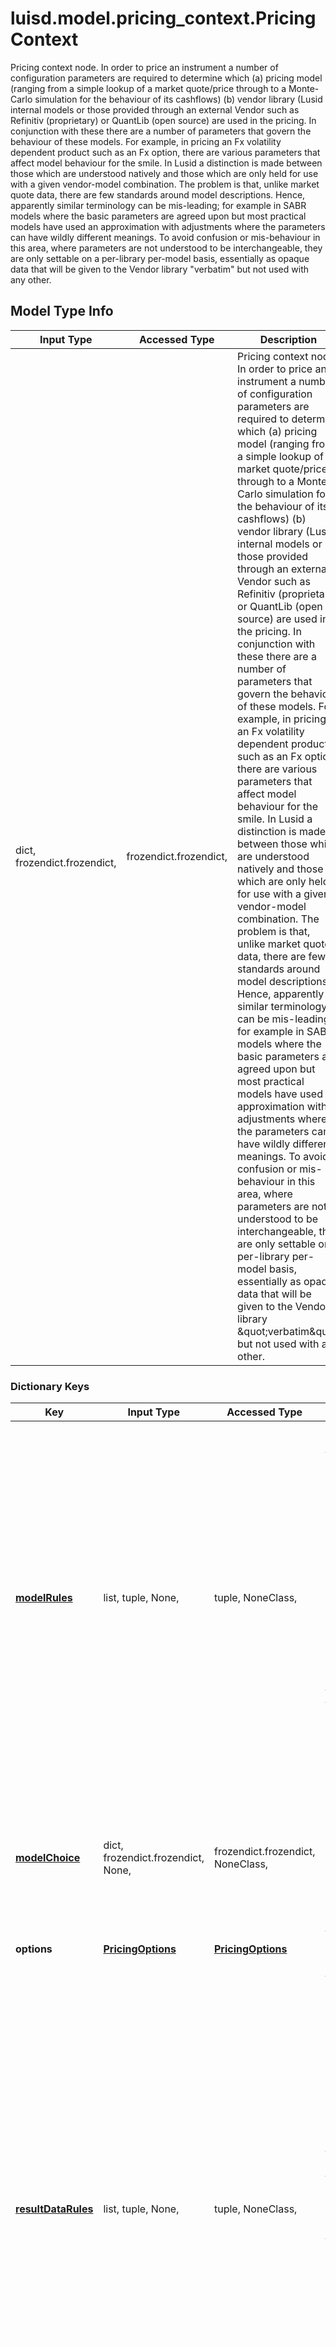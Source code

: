 # luisd.model.pricing_context.PricingContext

Pricing context node. In order to price an instrument a number of configuration parameters are required to determine which  (a) pricing model (ranging from a simple lookup of a market quote/price through to a Monte-Carlo simulation for the behaviour of its cashflows)  (b) vendor library (Lusid internal models or those provided through an external Vendor such as Refinitiv (proprietary) or QuantLib (open source)  are used in the pricing.    In conjunction with these there are a number of parameters that govern the behaviour of these models. For example, in pricing an Fx volatility  dependent product such as an Fx option, there are various parameters that affect model behaviour for the smile. In Lusid a distinction is made between  those which are understood natively and those which are only held for use with a given vendor-model combination. The problem is that, unlike market  quote data, there are few standards around model descriptions. Hence, apparently similar terminology can be mis-leading; for example in SABR models where  the basic parameters are agreed upon but most practical models have used an approximation with adjustments where the parameters can have wildly different meanings.  To avoid confusion or mis-behaviour in this area, where parameters are not understood to be interchangeable, they are only settable on a per-library per-model  basis, essentially as opaque data that will be given to the Vendor library \"verbatim\" but not used with any other.

## Model Type Info
Input Type | Accessed Type | Description | Notes
------------ | ------------- | ------------- | -------------
dict, frozendict.frozendict,  | frozendict.frozendict,  | Pricing context node. In order to price an instrument a number of configuration parameters are required to determine which  (a) pricing model (ranging from a simple lookup of a market quote/price through to a Monte-Carlo simulation for the behaviour of its cashflows)  (b) vendor library (Lusid internal models or those provided through an external Vendor such as Refinitiv (proprietary) or QuantLib (open source)  are used in the pricing.    In conjunction with these there are a number of parameters that govern the behaviour of these models. For example, in pricing an Fx volatility  dependent product such as an Fx option, there are various parameters that affect model behaviour for the smile. In Lusid a distinction is made between  those which are understood natively and those which are only held for use with a given vendor-model combination. The problem is that, unlike market  quote data, there are few standards around model descriptions. Hence, apparently similar terminology can be mis-leading; for example in SABR models where  the basic parameters are agreed upon but most practical models have used an approximation with adjustments where the parameters can have wildly different meanings.  To avoid confusion or mis-behaviour in this area, where parameters are not understood to be interchangeable, they are only settable on a per-library per-model  basis, essentially as opaque data that will be given to the Vendor library \&quot;verbatim\&quot; but not used with any other. | 

### Dictionary Keys
Key | Input Type | Accessed Type | Description | Notes
------------ | ------------- | ------------- | ------------- | -------------
**[modelRules](#modelRules)** | list, tuple, None,  | tuple, NoneClass,  | The set of model rules that are available. There may be multiple rules for Vendors, but only one per model-instrument pair.  Which of these preference sets is used depends upon the model choice selection if specified, or failing that the global default model specification  in the options. | [optional] 
**[modelChoice](#modelChoice)** | dict, frozendict.frozendict, None,  | frozendict.frozendict, NoneClass,  | The choice of which model selection (vendor library, pricing model) to use in evaluation of a given instrument type. | [optional] 
**options** | [**PricingOptions**](PricingOptions.md) | [**PricingOptions**](PricingOptions.md) |  | [optional] 
**[resultDataRules](#resultDataRules)** | list, tuple, None,  | tuple, NoneClass,  | Set of rules that control querying of unit results either for direct queries into aggregation or for  overriding intermediate calculations. For example, a dirty price is made up from a clean price and the accrued interest.  One might consider overriding the accrued interest calculated by a model (perhaps one wants to match an external value or simply disagrees with the  calculated result) and use that in calculation of the dirty price. | [optional] 

# modelRules

The set of model rules that are available. There may be multiple rules for Vendors, but only one per model-instrument pair.  Which of these preference sets is used depends upon the model choice selection if specified, or failing that the global default model specification  in the options.

## Model Type Info
Input Type | Accessed Type | Description | Notes
------------ | ------------- | ------------- | -------------
list, tuple, None,  | tuple, NoneClass,  | The set of model rules that are available. There may be multiple rules for Vendors, but only one per model-instrument pair.  Which of these preference sets is used depends upon the model choice selection if specified, or failing that the global default model specification  in the options. | 

### Tuple Items
Class Name | Input Type | Accessed Type | Description | Notes
------------- | ------------- | ------------- | ------------- | -------------
[**VendorModelRule**](VendorModelRule.md) | [**VendorModelRule**](VendorModelRule.md) | [**VendorModelRule**](VendorModelRule.md) |  | 

# modelChoice

The choice of which model selection (vendor library, pricing model) to use in evaluation of a given instrument type.

## Model Type Info
Input Type | Accessed Type | Description | Notes
------------ | ------------- | ------------- | -------------
dict, frozendict.frozendict, None,  | frozendict.frozendict, NoneClass,  | The choice of which model selection (vendor library, pricing model) to use in evaluation of a given instrument type. | 

### Dictionary Keys
Key | Input Type | Accessed Type | Description | Notes
------------ | ------------- | ------------- | ------------- | -------------
**any_string_name** | [**ModelSelection**](ModelSelection.md) | [**ModelSelection**](ModelSelection.md) | any string name can be used but the value must be the correct type | [optional] 

# resultDataRules

Set of rules that control querying of unit results either for direct queries into aggregation or for  overriding intermediate calculations. For example, a dirty price is made up from a clean price and the accrued interest.  One might consider overriding the accrued interest calculated by a model (perhaps one wants to match an external value or simply disagrees with the  calculated result) and use that in calculation of the dirty price.

## Model Type Info
Input Type | Accessed Type | Description | Notes
------------ | ------------- | ------------- | -------------
list, tuple, None,  | tuple, NoneClass,  | Set of rules that control querying of unit results either for direct queries into aggregation or for  overriding intermediate calculations. For example, a dirty price is made up from a clean price and the accrued interest.  One might consider overriding the accrued interest calculated by a model (perhaps one wants to match an external value or simply disagrees with the  calculated result) and use that in calculation of the dirty price. | 

### Tuple Items
Class Name | Input Type | Accessed Type | Description | Notes
------------- | ------------- | ------------- | ------------- | -------------
[**ResultDataKeyRule**](ResultDataKeyRule.md) | [**ResultDataKeyRule**](ResultDataKeyRule.md) | [**ResultDataKeyRule**](ResultDataKeyRule.md) |  | 

[[Back to Model list]](../../README.md#documentation-for-models) [[Back to API list]](../../README.md#documentation-for-api-endpoints) [[Back to README]](../../README.md)

